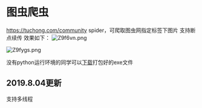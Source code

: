 # 图虫爬虫
https://tuchong.com/community spider，可爬取图虫网指定标签下图片
支持断点续传
效果如下：
![Z9f6vn.png](https://raw.githubusercontent.com/gitxxp/tuchongspider/master/QQ%E5%9B%BE%E7%89%8720190618223054.png)

![Z9fygs.png](https://raw.githubusercontent.com/gitxxp/tuchongspider/master/VNAVYPJ0%7D%40F\(LK%2506WJ%7B4TQ.png)

没有python运行环境的同学可以[下载](https://github.com/gitxxp/tuchongspider/releases/tag/1)打包好的exe文件

## 2019.8.04更新
支持多线程
